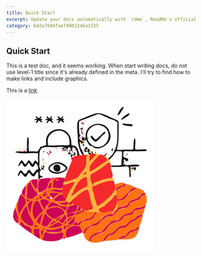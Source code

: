 ```yaml
---
title: Quick Start
excerpt: Update your docs automatically with `rdme`, ReadMe's official CLI and GitHub Action!
category: 642a760dfaef8902246a1725
---
```


## Quick Start

This is a test doc, and it seems working. When start writing docs, do not use level-1 title since it's already defined in the meta. I'll try to find how to make links and include graphics.

This is a [link](test.md)

![a graphic](../assets/Charco%20-%20Security%20(1).png)